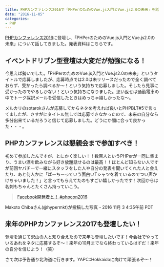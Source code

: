 ```yaml
---
title: PHPカンファレンス2016で「PHPerのためのVue.js入門とVue.js2.0の未来」を話してきました
date: "2016-11-05"
categories: 
- PHP
---
```


[PHPカンファレンス2016](http://phpcon.php.gr.jp/2016/)に登壇し、「PHPerのためのVue.js入門とVue.js2.0の未来」について話してきました。発表資料はこちらです。




## イベントドリブン型登壇は大変だが勉強になる！


今思えば勢いでした。「PHPerのためのVue.js入門とVue.js2.0の未来」というタイトルで応募しましたが、応募時点では2.0は未リリースだったので全く調べておらず、受かったら調べるか〜！という気持ちで応募しました。そしたら見事に受かったのでやるしかない！という気持ちになりました。思い返せば通勤電車の中でトーク採択メールを受信したときはめっちゃ嬉しかったな〜。

メルカリのsotarokさんが応募してからネタを考えれば良いとPHPBLT#5で言ってましたが、さすがにタイトル無しでは応募できなかったので、未来の自分なら多分出来ているだろうと信じて応募しました。どうにか間に合って良かった・・・。


## PHPカンファレンスは懇親会まで参加すべき！


初めて参加したんですが、とにかく楽しい！！数百人というPHPerが一同に集まり、うまい酒を飲みながら好き放題話せるのは最高！！ほとんど知らない人ですが前回ヤパチーで一緒にスタッフをした人や自分の発表を聞いてくれた人と会えたり、あと何人かに「ばーちーっていう面白いTシャツを着ているのでつい声かけちゃいました！」と言ってもらえてたのもすごい嬉しかったです！次回からは名刺もちゃんとたくさん持っていこう。


>[Facebook開発者と！ #phpcon2016](https://www.instagram.com/p/BMWLWE7BcHG/)

Makoto Chibaさん(@hypermkt)が投稿した写真 - 
2016 11月 3 4:35午前 PDT






## 来年のPHPカンファレンス2017も登壇したい！


登壇を通じて沢山の人と知り合えたので来年も登壇したいです！今会社でやっているあれをネタに応募するぞ〜！来年の10月までなら終わっているはずだ！来年の自分を信じよう！（笑）

さて次は予告通り北海道に行きます。YAPC::Hokkaidoに向けて頑張るぞ〜！